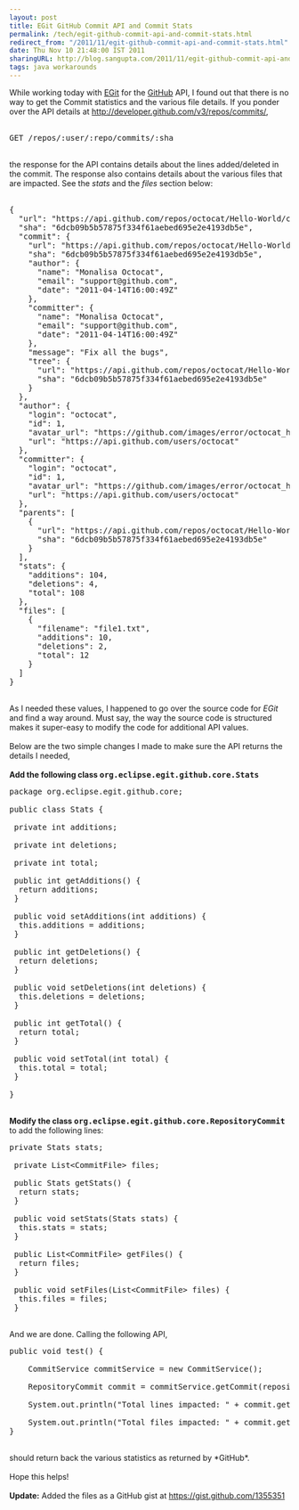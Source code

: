 ```yaml
---
layout: post
title: EGit GitHub Commit API and Commit Stats
permalink: /tech/egit-github-commit-api-and-commit-stats.html
redirect_from: "/2011/11/egit-github-commit-api-and-commit-stats.html"
date: Thu Nov 10 21:48:00 IST 2011
sharingURL: http://blog.sangupta.com/2011/11/egit-github-commit-api-and-commit-stats.html
tags: java workarounds
---
```


While working today with 
<a href="http://www.eclipse.org/egit">EGit</a> for the 
<a href="https://github.com">GitHub</a> API, I found out that there is no way to get the Commit statistics and the various file details. If you ponder over the API details at 
<a href="http://developer.github.com/v3/repos/commits/">http://developer.github.com/v3/repos/commits/</a>,
<br>
<br>
<pre class="brush: text">GET /repos/:user/:repo/commits/:sha<br></pre>
<br>the response for the API contains details about the lines added/deleted in the commit. The response also contains details about the various files that are impacted. See the *stats* and the *files* section below:
<br>
<br>
<pre class="brush: text">{<br>  "url": "https://api.github.com/repos/octocat/Hello-World/commits/6dcb09b5b57875f334f61aebed695e2e4193db5e",<br>  "sha": "6dcb09b5b57875f334f61aebed695e2e4193db5e",<br>  "commit": {<br>    "url": "https://api.github.com/repos/octocat/Hello-World/git/commits/6dcb09b5b57875f334f61aebed695e2e4193db5e",<br>    "sha": "6dcb09b5b57875f334f61aebed695e2e4193db5e",<br>    "author": {<br>      "name": "Monalisa Octocat",<br>      "email": "support@github.com",<br>      "date": "2011-04-14T16:00:49Z"<br>    },<br>    "committer": {<br>      "name": "Monalisa Octocat",<br>      "email": "support@github.com",<br>      "date": "2011-04-14T16:00:49Z"<br>    },<br>    "message": "Fix all the bugs",<br>    "tree": {<br>      "url": "https://api.github.com/repos/octocat/Hello-World/tree/6dcb09b5b57875f334f61aebed695e2e4193db5e",<br>      "sha": "6dcb09b5b57875f334f61aebed695e2e4193db5e"<br>    }<br>  },<br>  "author": {<br>    "login": "octocat",<br>    "id": 1,<br>    "avatar_url": "https://github.com/images/error/octocat_happy.gif",<br>    "url": "https://api.github.com/users/octocat"<br>  },<br>  "committer": {<br>    "login": "octocat",<br>    "id": 1,<br>    "avatar_url": "https://github.com/images/error/octocat_happy.gif",<br>    "url": "https://api.github.com/users/octocat"<br>  },<br>  "parents": [<br>    {<br>      "url": "https://api.github.com/repos/octocat/Hello-World/commits/6dcb09b5b57875f334f61aebed695e2e4193db5e",<br>      "sha": "6dcb09b5b57875f334f61aebed695e2e4193db5e"<br>    }<br>  ],<br>  "stats": {<br>    "additions": 104,<br>    "deletions": 4,<br>    "total": 108<br>  },<br>  "files": [<br>    {<br>      "filename": "file1.txt",<br>      "additions": 10,<br>      "deletions": 2,<br>      "total": 12<br>    }<br>  ]<br>}<br></pre>
<br>As I needed these values, I happened to go over the source code for *EGit* and find a way around. Must say, the way the source code is structured makes it super-easy to modify the code for additional API values.
<br>
<br>Below are the two simple changes I made to make sure the API returns the details I needed,
<br>
<br>
<b>Add the following class <tt>org.eclipse.egit.github.core.Stats</tt></b>
<br>
<pre class="brush: java">package org.eclipse.egit.github.core;<br><br>public class Stats {<br> <br> private int additions;<br> <br> private int deletions;<br> <br> private int total;<br><br> public int getAdditions() {<br>  return additions;<br> }<br><br> public void setAdditions(int additions) {<br>  this.additions = additions;<br> }<br><br> public int getDeletions() {<br>  return deletions;<br> }<br><br> public void setDeletions(int deletions) {<br>  this.deletions = deletions;<br> }<br><br> public int getTotal() {<br>  return total;<br> }<br><br> public void setTotal(int total) {<br>  this.total = total;<br> }<br><br>}</pre>
<br>
<b>Modify the class <tt>org.eclipse.egit.github.core.RepositoryCommit</tt></b> to add the following lines:
<br>
<pre class="brush: java">private Stats stats;<br> <br> private List&lt;CommitFile&gt; files;<br><br> public Stats getStats() {<br>  return stats;<br> }<br><br> public void setStats(Stats stats) {<br>  this.stats = stats;<br> }<br><br> public List&lt;CommitFile&gt; getFiles() {<br>  return files;<br> }<br><br> public void setFiles(List&lt;CommitFile&gt; files) {<br>  this.files = files;<br> }<br></pre>
<br>And we are done. Calling the following API,
<br>
<pre class="brush: java">public void test() {<br><br>    CommitService commitService = new CommitService();<br><br>    RepositoryCommit commit = commitService.getCommit(repository, sha);<br><br>    System.out.println("Total lines impacted: " + commit.getTotal());<br><br>    System.out.println("Total files impacted: " + commit.getFiles().size());<br>}<br></pre>
<br>should return back the various statistics as returned by *GitHub*.
<br>
<br>Hope this helps!
<br>
<br>
<b>Update:</b> Added the files as a GitHub gist at 
<a href="https://gist.github.com/1355351">https://gist.github.com/1355351</a>
